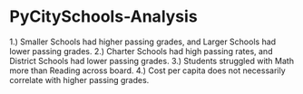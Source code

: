 # PyCitySchools-Analysis

1.) Smaller Schools had higher passing grades, and Larger Schools had lower passing grades.
2.) Charter Schools had high passing rates, and District Schools had lower passing grades.
3.) Students struggled with Math more than Reading across board. 
4.) Cost per capita does not necessarily correlate with higher passing grades. 
